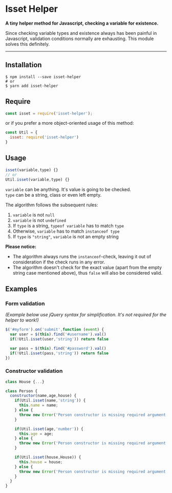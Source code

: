 # Isset Helper
**A tiny helper method for Javascript, checking a variable for existence.**

Since checking variable types and existence always has been painful in Javascript, validation conditions normally are exhausting.
This module solves this definitely.   

---

## Installation

```
$ npm install --save isset-helper
# or
$ yarn add isset-helper
```

## Require

```JavaScript
const isset = require('isset-helper');
```

or if you prefer a more object-oriented usage of this method:

```JavaScript
const Util = {
  isset: require('isset-helper')
}
```

## Usage

```JavaScript
isset(variable,type) {}
// or
Util.isset(variable,type) {}
```

`variable` can be anything. It's value is going to be checked.    
`type` can be a string, class or even left empty.

The algorithm follows the subsequent rules:   
1. `variable` is not `null`
2. `variable` is not `undefined`
3. If `type` is a string, `typeof variable` has to match `type`
4. Otherwise, `variable` has to match `instanceof type`
5. If `type` is `"string"`, `variable` is not an empty string

**Please notice:**    
- The algorithm always runs the `instanceof`-check, leaving it out of consideration if the check runs in any error.
- The algorithm doesn't check for the exact value (apart from the empty string case mentioned above), thus `false` will also be considered valid.

## Examples
### Form validation
_(Example below use jQuery syntax for simplification. It's not required for the helper to work!)_

```JavaScript
$('#myform').on('submit',function (event) {
  var user = $(this).find('#username').val()
  if(!Util.isset(user,'string')) return false

  var pass = $(this).find('#password').val()
  if(!Util.isset(pass,'string')) return false
})
```

### Constructor validation
```JavaScript
class House {...}

class Person {
  constructor(name,age,house) {
    if(Util.isset(name,'string')) {
      this.name = name;
    } else {
      throw new Error('Person constructor is missing required argument: name')
    }

    if(Util.isset(age,'number')) {
      this.age = age;
    } else {
      throw new Error('Person constructor is missing required argument: age')
    }

    if(Util.isset(house,House)) {
      this.house = house;
    } else {
      throw new Error('Person constructor is missing required argument: house')
    }
  }
}
```
